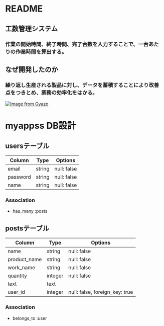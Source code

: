 # README
## 工数管理システム
### 作業の開始時間、終了時間、完了台数を入力することで、一台あたりの作業時間を算出する。

## なぜ開発したのか
### 繰り返し生産される製品に対し、データを蓄積することにより改善点をつきとめ、業務の効率化をはかる。

[![Image from Gyazo](https://i.gyazo.com/77b72a4a71bf414e790046e865b083e9.png)](https://gyazo.com/77b72a4a71bf414e790046e865b083e9)


# myappss DB設計
## usersテーブル
|Column|Type|Options|
|------|----|-------|
|email|string|null: false|
|password|string|null: false|
|name|string|null: false|
### Association
- has_many :posts

## postsテーブル
|Column|Type|Options|
|------|----|-------|
|name|string|null: false|
|product_name|string|null: false|
|work_name|string|null: false|
|quantity|integer|null: false|
|text|text||
|user_id|integer|null: false, foreign_key: true|
### Association
- belongs_to :user


